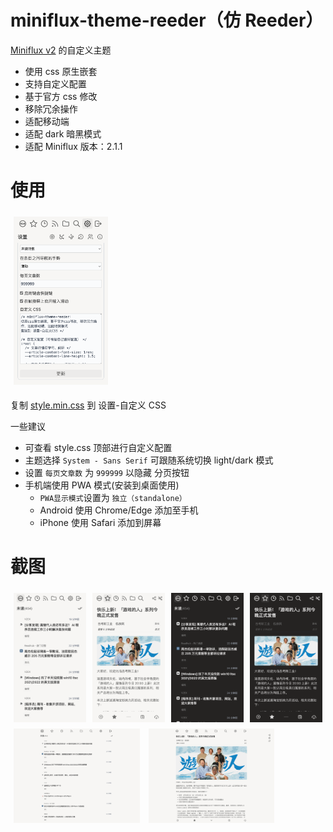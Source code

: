 # miniflux-theme-reeder（仿 Reeder）

[Miniflux v2](https://github.com/miniflux/v2) 的自定义主题

- 使用 css 原生嵌套
- 支持自定义配置
- 基于官方 css 修改
- 移除冗余操作
- 适配移动端
- 适配 dark 暗黑模式
- 适配 Miniflux 版本：2.1.1

# 使用

<img src="./screenshots/setting.png" style="flex:1; margin: 5px;width:30%">

复制 [style.min.css](https://github.com/rootknight/Miniflux-Theme-Reeder/blob/main/style.mini.css) 到 设置-自定义 CSS

一些建议

- 可查看 style.css 顶部进行自定义配置
- 主题选择 `System - Sans Serif` 可跟随系统切换 light/dark 模式
- 设置 `每页文章数` 为 `999999` 以隐藏 分页按钮
- 手机端使用 PWA 模式(安装到桌面使用)
  - `PWA显示模式`设置为 `独立（standalone）`
  - Android 使用 Chrome/Edge 添加至手机
  - iPhone 使用 Safari 添加到屏幕

# 截图

<div style="display:flex;">
    <img src="./screenshots/unread.png" style="flex:1; margin: 5px;width:20%;height:auto">
    <img src="./screenshots/article.png" style="flex:1; margin: 5px;width:20%;height:auto">
    <img src="./screenshots/unread-dark.png" style="flex:1; margin: 5px;width:20%;height:auto">
    <img src="./screenshots/article-dark.png" style="flex:1; margin: 5px;width:20%;height:auto">
</div>
<div>
    <img src="./screenshots/pc-unread.png" style="flex:1; margin: 5px;width:40%;height:auto">
    <img src="./screenshots/pc-article.png" style="flex:1; margin: 5px;width:40%;height:auto">
</div>
